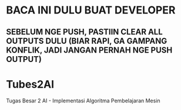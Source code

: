 # BACA INI DULU BUAT DEVELOPER
## SEBELUM NGE PUSH, PASTIIN CLEAR ALL OUTPUTS DULU (BIAR RAPI, GA GAMPANG KONFLIK, JADI JANGAN PERNAH NGE PUSH OUTPUT)

# Tubes2AI
Tugas Besar 2 AI - Implementasi Algoritma Pembelajaran Mesin